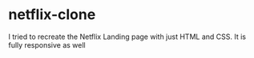 # netflix-clone

I tried to recreate the Netflix Landing page with just HTML and CSS.
It is fully responsive as well 
